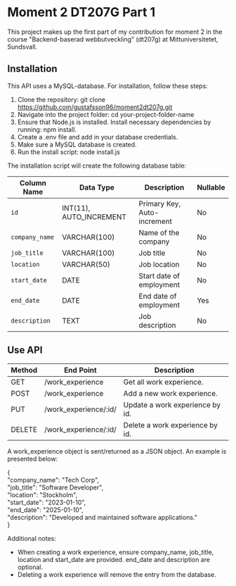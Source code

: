 # Moment 2 DT207G Part 1

This project makes up the first part of my contribution for moment 2 in the course "Backend-baserad webbutveckling" (dt207g) at Mittuniversitetet, Sundsvall. 

## Installation

This API uses a MySQL-database. For installation, follow these steps:

1. Clone the repository: git clone https://github.com/gustafsson96/moment2dt207g.git 
2. Navigate into the project folder: cd your-project-folder-name
3. Ensure that Node.js is installed. Install necessary dependencies by running: npm install.
4. Create a .env file and add in your database credentials.
5. Make sure a MySQL database is created.
6. Run the install script: node install.js

The installation script will create the following database table: 

| Column Name     | Data Type            | Description                   | Nullable |
|-----------------|----------------------|-------------------------------|----------|
| `id`            | INT(11), AUTO_INCREMENT | Primary Key, Auto-increment | No    | 
| `company_name`  | VARCHAR(100)         | Name of the company            | No       | 
| `job_title`     | VARCHAR(100)         | Job title                      | No       | 
| `location`      | VARCHAR(50)          | Job location                   | No       |
| `start_date`    | DATE                 | Start date of employment       | No       |
| `end_date`      | DATE                 | End date of employment         | Yes      |
| `description`   | TEXT                 | Job description                | No      |

## Use API

| Method    | End Point         | Description  |
|-----------------|----------------------|---------|
| GET   | /work_experience      | Get all work experience.|
| POST  | /work_experience      | Add a new work experience.|
| PUT  | /work_experience/:id/      | Update a work experience by id.|
| DELETE   | /work_experience/:id/         | Delete a work experience by id. |

A work_experience object is sent/returned as a JSON object. An example is presented below:

{ <br>
    "company_name": "Tech Corp",<br>
    "job_title": "Software Developer",<br>
    "location": "Stockholm",<br>
    "start_date": "2023-01-10",<br>
    "end_date": "2025-01-10",<br>
    "description": "Developed and maintained software applications."
    <br>
  }

Additional notes: 
* When creating a work experience, ensure company_name, job_title, location and start_date are provided. end_date and description are optional. 
* Deleting a work experience will remove the entry from the database.





